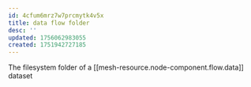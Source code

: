 ```yaml
---
id: 4cfum6mrz7w7prcmytk4v5x
title: data flow folder
desc: ''
updated: 1756062983055
created: 1751942727185
---
```


The filesystem folder of a [[mesh-resource.node-component.flow.data]] dataset
